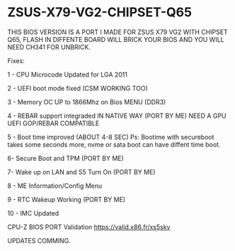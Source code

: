 # ZSUS-X79-VG2-CHIPSET-Q65

THIS BIOS VERSION IS A PORT I MADE FOR ZSUS X79 VG2 WITH CHIPSET Q65, FLASH IN DIFFENTE BOARD WILL BRICK YOUR BIOS AND YOU WILL NEED CH341 FOR UNBRICK.


Fixes:

1 - CPU Microcode Updated for LGA 2011

2 - UEFI boot mode fixed (CSM WORKING TOO)

3 - Memory OC UP to 1866Mhz on Bios MENU (DDR3)

4 - REBAR support integraded IN NATIVE WAY (PORT BY ME) NEED A GPU UEFI GOP/REBAR COMPATIBLE

5 - Boot time improved (ABOUT 4-8 SEC) Ps: Bootime with secureboot takes some seconds more, nvme or sata boot can have diffent time boot.

6- Secure Boot and TPM (PORT BY ME)

7- Wake up on LAN and S5 Turn On (PORT BY ME)

8 - ME Information/Config Menu

9 - RTC Wakeup Working (PORT BY ME)

10 - IMC Updated

CPU-Z BIOS PORT Validation
https://valid.x86.fr/xs5skv


UPDATES COMMING.
